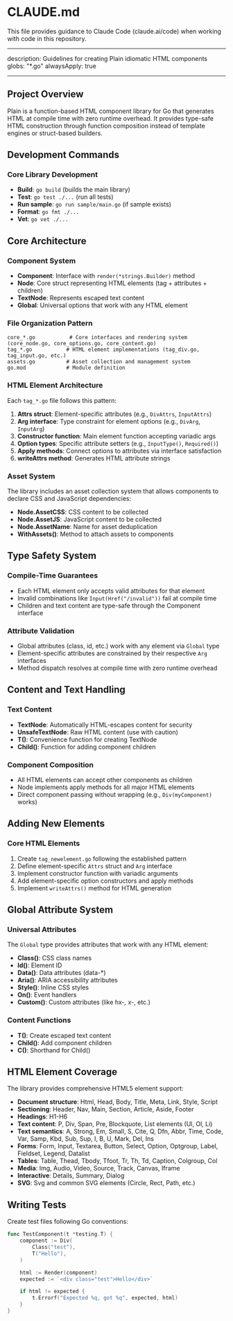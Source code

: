 # CLAUDE.md

This file provides guidance to Claude Code (claude.ai/code) when working with code in this repository.

---

description: Guidelines for creating Plain idiomatic HTML components
globs: "\*.go"
alwaysApply: true

---

## Project Overview

Plain is a function-based HTML component library for Go that generates HTML at compile time with zero runtime overhead. It provides type-safe HTML construction through function composition instead of template engines or struct-based builders.

## Development Commands

### Core Library Development

- **Build**: `go build` (builds the main library)
- **Test**: `go test ./...` (run all tests)
- **Run sample**: `go run sample/main.go` (if sample exists)
- **Format**: `go fmt ./...`
- **Vet**: `go vet ./...`

## Core Architecture

### Component System

- **Component**: Interface with `render(*strings.Builder)` method
- **Node**: Core struct representing HTML elements (tag + attributes + children)
- **TextNode**: Represents escaped text content
- **Global**: Universal options that work with any HTML element

### File Organization Pattern

```
core_*.go           # Core interfaces and rendering system (core_node.go, core_options.go, core_content.go)
tag_*.go           # HTML element implementations (tag_div.go, tag_input.go, etc.)
assets.go          # Asset collection and management system
go.mod             # Module definition
```

### HTML Element Architecture

Each `tag_*.go` file follows this pattern:

1. **Attrs struct**: Element-specific attributes (e.g., `DivAttrs`, `InputAttrs`)
2. **Arg interface**: Type constraint for element options (e.g., `DivArg`, `InputArg`)
3. **Constructor function**: Main element function accepting variadic args
4. **Option types**: Specific attribute setters (e.g., `InputType()`, `Required()`)
5. **Apply methods**: Connect options to attributes via interface satisfaction
6. **writeAttrs method**: Generates HTML attribute strings

### Asset System

The library includes an asset collection system that allows components to declare CSS and JavaScript dependencies:

- **Node.AssetCSS**: CSS content to be collected
- **Node.AssetJS**: JavaScript content to be collected
- **Node.AssetName**: Name for asset deduplication
- **WithAssets()**: Method to attach assets to components

## Type Safety System

### Compile-Time Guarantees

- Each HTML element only accepts valid attributes for that element
- Invalid combinations like `Input(Href("/invalid"))` fail at compile time
- Children and text content are type-safe through the Component interface

### Attribute Validation

- Global attributes (class, id, etc.) work with any element via `Global` type
- Element-specific attributes are constrained by their respective `Arg` interfaces
- Method dispatch resolves at compile time with zero runtime overhead

## Content and Text Handling

### Text Content

- **TextNode**: Automatically HTML-escapes content for security
- **UnsafeTextNode**: Raw HTML content (use with caution)
- **T()**: Convenience function for creating TextNode
- **Child()**: Function for adding component children

### Component Composition

- All HTML elements can accept other components as children
- Node implements apply methods for all major HTML elements
- Direct component passing without wrapping (e.g., `Div(myComponent)` works)

## Adding New Elements

### Core HTML Elements

1. Create `tag_newelement.go` following the established pattern
2. Define element-specific `Attrs` struct and `Arg` interface
3. Implement constructor function with variadic arguments
4. Add element-specific option constructors and apply methods
5. Implement `writeAttrs()` method for HTML generation

## Global Attribute System

### Universal Attributes

The `Global` type provides attributes that work with any HTML element:

- **Class()**: CSS class names
- **Id()**: Element ID
- **Data()**: Data attributes (data-\*)
- **Aria()**: ARIA accessibility attributes
- **Style()**: Inline CSS styles
- **On()**: Event handlers
- **Custom()**: Custom attributes (like hx-_, x-_, etc.)

### Content Functions

- **T()**: Create escaped text content
- **Child()**: Add component children
- **C()**: Shorthand for Child()

## HTML Element Coverage

The library provides comprehensive HTML5 element support:

- **Document structure**: Html, Head, Body, Title, Meta, Link, Style, Script
- **Sectioning**: Header, Nav, Main, Section, Article, Aside, Footer
- **Headings**: H1-H6
- **Text content**: P, Div, Span, Pre, Blockquote, List elements (Ul, Ol, Li)
- **Text semantics**: A, Strong, Em, Small, S, Cite, Q, Dfn, Abbr, Time, Code, Var, Samp, Kbd, Sub, Sup, I, B, U, Mark, Del, Ins
- **Forms**: Form, Input, Textarea, Button, Select, Option, Optgroup, Label, Fieldset, Legend, Datalist
- **Tables**: Table, Thead, Tbody, Tfoot, Tr, Th, Td, Caption, Colgroup, Col
- **Media**: Img, Audio, Video, Source, Track, Canvas, Iframe
- **Interactive**: Details, Summary, Dialog
- **SVG**: Svg and common SVG elements (Circle, Rect, Path, etc.)

## Writing Tests

Create test files following Go conventions:

```go
func TestComponent(t *testing.T) {
    component := Div(
        Class("test"),
        T("Hello"),
    )

    html := Render(component)
    expected := `<div class="test">Hello</div>`

    if html != expected {
        t.Errorf("Expected %q, got %q", expected, html)
    }
}
```
